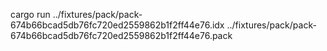 cargo run ../fixtures/pack/pack-674b66bcad5db76fc720ed2559862b1f2ff44e76.idx ../fixtures/pack/pack-674b66bcad5db76fc720ed2559862b1f2ff44e76.pack